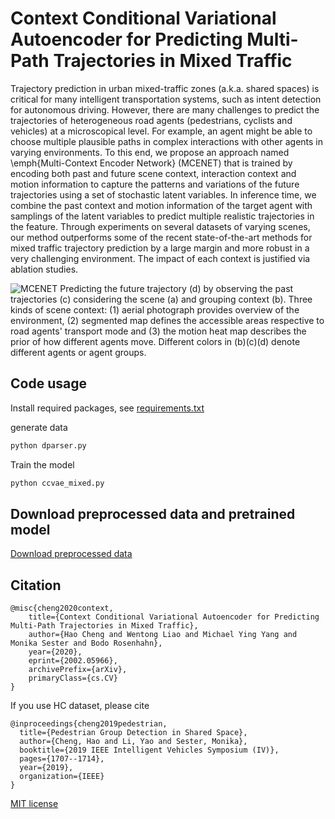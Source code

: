 # Context Conditional Variational Autoencoder for Predicting Multi-Path Trajectories in Mixed Traffic

Trajectory prediction in urban mixed-traffic zones (a.k.a. shared spaces) is critical for many intelligent transportation systems, such as intent detection for autonomous driving. However, there are many challenges to predict the trajectories of heterogeneous road agents (pedestrians, cyclists and vehicles) at a microscopical level. For example, an agent might be able to choose multiple plausible paths in complex interactions with other agents in varying environments. To this end, we propose an approach named \emph{Multi-Context Encoder Network} (MCENET) that is trained by encoding both past and future scene context, interaction context and motion information to capture the patterns and variations of the future trajectories using a set of stochastic latent variables. In inference time, we combine the past context and motion information of the target agent with samplings of the latent variables to predict multiple realistic trajectories in the feature. Through experiments on several datasets of varying scenes, our method outperforms some of the recent state-of-the-art methods for mixed traffic trajectory prediction by a large margin and more robust in a very challenging environment. The impact of each context is justified via ablation studies.

![MCENET](https://github.com/haohao11/CCVAE/blob/master/ccvae.png)
Predicting the future trajectory (d) by observing the past trajectories (c) considering the scene (a) and grouping context (b). Three kinds of scene context: (1) aerial photograph provides overview of the environment, (2) segmented map defines the accessible areas respective to road agents' transport mode and (3) the motion heat map describes the prior of how different agents move. Different colors in (b)(c)(d) denote different agents or agent groups.

## Code usage
Install required packages, see [requirements.txt](https://github.com/haohao11/CCVAE/blob/master/requirements.txt)

generate data
```python
python dparser.py
```

Train the model
```python
python ccvae_mixed.py
```

## Download preprocessed data and pretrained model
[Download preprocessed data](https://www.dropbox.com/sh/minfdvk167912pq/AAC-8O38SJSEz4R6UE8xtGNKa?dl=0)



## Citation
```
@misc{cheng2020context,
    title={Context Conditional Variational Autoencoder for Predicting Multi-Path Trajectories in Mixed Traffic},
    author={Hao Cheng and Wentong Liao and Michael Ying Yang and Monika Sester and Bodo Rosenhahn},
    year={2020},
    eprint={2002.05966},
    archivePrefix={arXiv},
    primaryClass={cs.CV}
}
```

If you use HC dataset, please cite
```
@inproceedings{cheng2019pedestrian,
  title={Pedestrian Group Detection in Shared Space},
  author={Cheng, Hao and Li, Yao and Sester, Monika},
  booktitle={2019 IEEE Intelligent Vehicles Symposium (IV)},
  pages={1707--1714},
  year={2019},
  organization={IEEE}
}
```

[MIT license](https://github.com/haohao11/CCVAE/blob/master/license.md)

